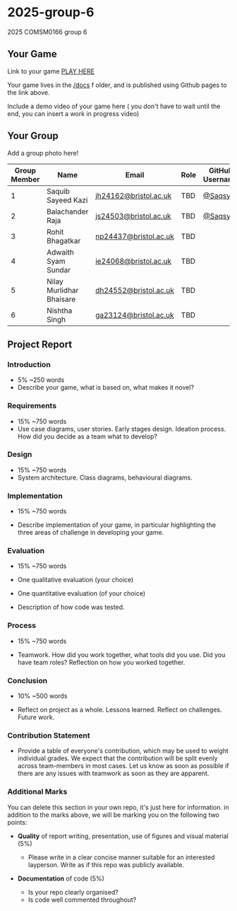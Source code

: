 # 2025-group-6

2025 COMSM0166 group 6

## Your Game

Link to your game [PLAY HERE](https://peteinfo.github.io/COMSM0166-project-template/)

Your game lives in the [/docs](/docs) f older, and is published using Github pages to the link above.

Include a demo video of your game here ( you don't have to wait until the end, you can insert a work in progress video)

## Your Group

Add a group photo here!   

| Group Member | Name                     | Email                 | Role | GitHub Username                    |
|--------------|--------------------------|-----------------------|------|------------------------------------|
| 1            | Saquib Sayeed Kazi       | jh24162@bristol.ac.uk | TBD  | [@Saqsy](https://github.com/Saqsy) |
| 2            | Balachander Raja         | js24503@bristol.ac.uk | TBD  |  [@Saqsy](https://github.com/Saqsy)                                  |
| 3            | Rohit Bhagatkar          | np24437@bristol.ac.uk | TBD  |                                    |
| 4            | Adwaith Syam Sundar      | ie24068@bristol.ac.uk | TBD  |                                    |
| 5            | Nilay Murlidhar Bhaisare | dh24552@bristol.ac.uk | TBD  |                                    |
| 6            | Nishtha Singh            | ga23124@bristol.ac.uk | TBD  |                                    |

## Project Report

### Introduction

- 5% ~250 words
- Describe your game, what is based on, what makes it novel?

### Requirements

- 15% ~750 words
- Use case diagrams, user stories. Early stages design. Ideation process. How did you decide as a team what to develop?

### Design

- 15% ~750 words
- System architecture. Class diagrams, behavioural diagrams.

### Implementation

- 15% ~750 words

- Describe implementation of your game, in particular highlighting the three areas of challenge in developing your game.

### Evaluation

- 15% ~750 words

- One qualitative evaluation (your choice)

- One quantitative evaluation (of your choice)

- Description of how code was tested.

### Process

- 15% ~750 words

- Teamwork. How did you work together, what tools did you use. Did you have team roles? Reflection on how you worked
  together.

### Conclusion

- 10% ~500 words

- Reflect on project as a whole. Lessons learned. Reflect on challenges. Future work.

### Contribution Statement

- Provide a table of everyone's contribution, which may be used to weight individual grades. We expect that the
  contribution will be split evenly across team-members in most cases. Let us know as soon as possible if there are any
  issues with teamwork as soon as they are apparent.

### Additional Marks

You can delete this section in your own repo, it's just here for information. in addition to the marks above, we will be
marking you on the following two points:

- **Quality** of report writing, presentation, use of figures and visual material (5%)
    - Please write in a clear concise manner suitable for an interested layperson. Write as if this repo was publicly
      available.

- **Documentation** of code (5%)

    - Is your repo clearly organised?
    - Is code well commented throughout?
